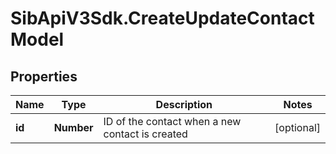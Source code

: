 # SibApiV3Sdk.CreateUpdateContactModel

## Properties
Name | Type | Description | Notes
------------ | ------------- | ------------- | -------------
**id** | **Number** | ID of the contact when a new contact is created | [optional] 


